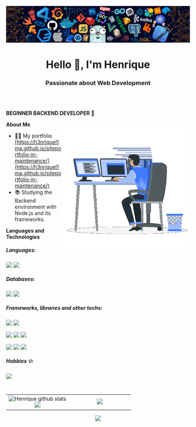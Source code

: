 <img src="https://github.com/H3nriqueL1ma/H3nriqueL1ma/blob/main/240304586-d48893bd-0757-481c-8d7e-ba3e163feae7.png" alt="gif"/>

<h1 align="center">Hello 👋, I'm Henrique</h1>

<h3 align="center">Passionate about Web Development</h3>

<br />
<br />

**BEGINNER BACKEND DEVELOPER** 🚀
 

<img width="350px" align="right" src="https://github.com/H3nriqueL1ma/H3nriqueL1ma/blob/main/229223263-cf2e4b07-2615-4f87-9c38-e37600f8381a.gif" alt="gif"/>
 
**About Me**

- 👨‍💻 My portfolio [https://h3nriquel1ma.github.io/siteportfolio-in-maintenance/](https://h3nriquel1ma.github.io/siteportfolio-in-maintenance/)
- 📚 Studying the Backend environment with Node.js and its frameworks.

**Languages and Technologies**  

<h5 align="left">Languages:</h5>
<code><img src="https://img.shields.io/badge/JavaScript-323330?style=for-the-badge&logo=javascript&logoColor=F7DF1E"/></code>
<code><img src="https://img.shields.io/badge/TypeScript-007ACC?style=for-the-badge&logo=typescript&logoColor=white"></code>

<h5 align="left">Databases:</h5>
<code><img src="https://img.shields.io/badge/MySQL-005C84?style=for-the-badge&logo=mysql&logoColor=white"></code>
<code><img src="https://img.shields.io/badge/PostgreSQL-316192?style=for-the-badge&logo=postgresql&logoColor=white"/></code>

<h5 align="left">Frameworks, libraries and other techs:</h5>
<code><img src="https://img.shields.io/badge/Node%20js-339933?style=for-the-badge&logo=nodedotjs&logoColor=white"/></code>
<code><img src="https://img.shields.io/badge/fastify-202020?style=for-the-badge&logo=fastify&logoColor=white"/></code>
<p></p>
<code><img src="https://img.shields.io/badge/Prisma-3982CE?style=for-the-badge&logo=Prisma&logoColor=white"/></code>
<code><img src="https://img.shields.io/badge/React-20232A?style=for-the-badge&logo=react&logoColor=61DAFB"/></code>
<code><img src="https://img.shields.io/badge/next%20js-000000?style=for-the-badge&logo=nextdotjs&logoColor=white"/></code>
<p></p>
<code><img src="https://img.shields.io/badge/Sass-CC6699?style=for-the-badge&logo=sass&logoColor=white"></code>
<code><img src="https://img.shields.io/badge/postcss-DD3A0A?style=for-the-badge&logo=postcss&logoColor=white"></code>
<code><img src="https://img.shields.io/badge/Bootstrap-563D7C?style=for-the-badge&logo=bootstrap&logoColor=white"/></code>

<h5 align="left">Hobbies 💡:</h5>
<code><img src="https://img.shields.io/badge/_-ASM-6E4C13.svg?style=for-the-badge"/></code>
<h1></h1>

<table align="center">
        <tr>
            <td width="50%" align="center">
                <img height="195px" src="https://github-readme-stats-sigma-five.vercel.app/api?username=H3nriqueL1ma&show_icons=true&count_private=true&hide_border=true&theme=tokyonight" alt="Henrique github stats" /><br> 
                <img height="195px" src="https://github-readme-streak-stats.herokuapp.com/?user=H3nriqueL1ma&theme=tokyonight&hide_border=false" />
            </td>
            <td width="50%" align="center">
                <a href="http://www.github.com/H3nriqueL1ma"><img src="https://github-readme-stats.anuraghazra1.vercel.app/api/top-langs/?username=H3nriqueL1ma&theme=tokyonight&hide_border=false&no-bg=true&no-frame=true&langs_count=10" /></a>
            </td>
        </tr>
</table>

<p align="center">
  <img src="https://github-profile-trophy.vercel.app/?username=H3nriqueL1ma&theme=tokyonight&row=1&no-bg=true&column=6&margin-w=15&margin-h=15" />
</p>
